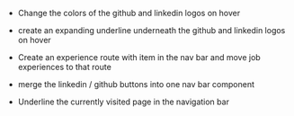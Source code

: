 - Change the colors of the github and linkedin logos on hover

- create an expanding underline underneath the github and linkedin logos on hover

- Create an experience route with item in the nav bar and move job experiences to that route

- merge the linkedin / github buttons into one nav bar component

- Underline the currently visited page in the navigation bar
